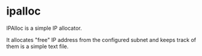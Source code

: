 # ipalloc

IPAlloc is a simple IP allocator.

It allocates "free" IP address from the configured subnet and keeps track of them is a simple text file.

